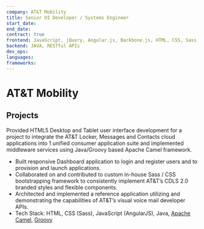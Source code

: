 ```yaml
---
company: AT&T Mobility
title: Senior UI Developer / Systems Engineer
start_date:
end_date:
contract: true
frontend: JavaScript, jQuery, Angular.js, Backbone.js, HTML, CSS, Sass, BEM, Bootstrap, Responsive Design
backend: JAVA, RESTful APIs
dev_ops:
languages:
frameworks:
---
```


# AT&T Mobility
<!--
Senior UI Developer / Systems Engineer

Provided HTML5 Desktop and Tablet user interface development for a project to integrate the AT&T Locker, Messages and Contacts cloud applications into 1 unified consumer application suite and implemented middleware services using Java/Groovy based Apache Camel framework
• Built the responsive Dashboard application to login and register users and to provision and launch applications.
• Collaborated on and contributed to the custom in-house Sass / CSS bootstrapping framework to consistently implement AT&T’s CDLS 2.0 branded styles and flexible components.
• Architected and implemented a reference application utilizing and demonstrating the capabilities of AT&T’s visual voice mail developer APIs.
• Skills Used: JavaScript (Angular), JAVA, Groovy, Apache Camel, CSS (Sass)

-->

## Projects

Provided HTML5 Desktop and Tablet user interface development for a project to integrate the AT&T Locker, Messages and Contacts cloud applications into 1 unified consumer application suite and implemented middleware services using Java/Groovy based Apache Camel framework.

- Built responsive Dashboard application to login and register users and to provision and launch applications.
- Collaborated on and contributed to custom in-house Sass / CSS bootstrapping framework to consistently implement AT&T’s CDLS 2.0 branded styles and flexible components.
- Architected and implemented a reference application utilizing and demonstrating the capabilities of AT&T’s visual voice mail developer APIs.
- Tech Stack: HTML, CSS (Sass), JavaScript (AngularJS), Java, [Apache Camel][1], [Groovy][2]

[1]: https://camel.apache.org/ "Apache Camel is an open source framework for message-oriented middleware with a rule-based routing and mediation engine that provides a Java object-based implementation of the Enterprise Integration Patterns using an application programming interface to configure routing and mediation rules."
[2]: https://groovy-lang.org/ "Apache Groovy is a Java-syntax-compatible object-oriented programming language for the Java platform. It is both a static and dynamic language with features similar to those of Python, Ruby, and Smalltalk."
